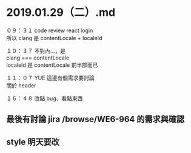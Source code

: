 # 2019.01.29（二）.md
０９：３１ code review react login  
所以 clang 是 contentLocale + localeId  

１０：３７ 不對內...，是  
clang === contentLocale  
localeId 是 contentLocale 前半部而已  

１１：０７ YUE 這邊有個需求要討論  
關於 header  

１６：４８ 改點 bug、看點東西  

## 最後有討論 jira /browse/WE6-964 的需求與確認
## style 明天要改
